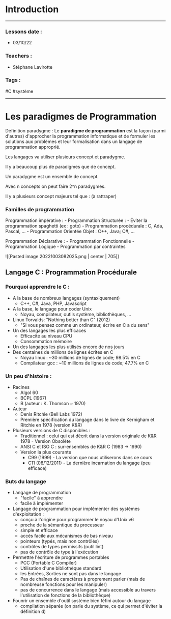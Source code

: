 # Introduction
---
### Lessons date :
- 03/10/22

### Teachers :
- Stéphane Lavirotte

### Tags :
#C #système

---

# Les paradigmes de Programmation

Définition paradygme : Le **paradigme de programmation** est la façon (parmi d'autres) d'approcher la programmation informatique et de formuler les solutions aux problèmes et leur formalisation dans un langage de programmation approprié.

Les langages va utiliser plusieurs concept et paradygme.

Il y a beaucoup plus de paradigmes que de concept.

Un paradygme est un ensemble de concept.

Avec n concepts on peut faire 2^n paradygmes.

Il y a plusieurs concept majeurs tel que : 
(à rattraper)

### Familles de programmation
Programmation impérative :
	- Programmation Structurée :
		- Eviter la programmation spaghetti (ex : goto)
	- Programmation procédurale : C, Ada, Pascal, ...
	- Programmation Orientée Objet : C++, Java; C#, ...

Programmation Déclarative :
	- Programmation Fonctionnelle
	- Programmation Logique
	- Programmation par contraintes

![[Pasted image 20221003082025.png | center | 705]]

## Langage C : Programmation Procédurale

### Pourquoi apprendre le C :
- A la base de nombreux langages (syntaxiquement)
	- C++, C#, Java, PHP, Javascript
- A la base, le langage pour coder Unix
	- Noyau, compilateur, outils système, bibliothèques, ...
- Linux Torvalds: "Nothing better than C" (2012)
	- "Si vous pensez comme un ordinateur, écrire en C a du sens"
- Un des langages les plus efficaces
	- Efficacité au niveau CPU
	- Consommation mémoire
- Un des langages les plus utilisés encore de nos jours
- Des centaines de millions de lignes écrites en C
	- Noyau linux : ~30 millions de lignes de code; 98.5% en C
	- Compilateur gcc : ~10 millions de lignes de code; 47.7% en C

### Un peu d'histoire :
- Racines
	- Algol 60
	- BCPL (1967)
	- B (auteur : K. Thomson ~ 1970)
- Auteur
	- Denis Ritchie (Bell Labs 1972)
	- Première spécification du langage dans le livre de Kernigham et Ritchie en 1978 (version K&R)
- Plusieurs versions de C disponibles :
	- Traditionnel : celui qui est décrit dans la version originale de K&R 1978 - Version Obsolète
	- ANSI C et ISO C : sur-ensembles de K&R C (1983 -> 1990)
	- Version la plus courante
		- C99 (1999) - La version que nous utiliserons dans ce cours
		- C11 (08/12/2011) - La dernière incarnation du langage (peu efficace)

### Buts du langage
- Langage de programmation
	- "facile" à apprendre
	- facile à implémenter
- Langage de programmation pour implémenter des systèmes d'exploitation :
	- conçu à l'origine pour programmer le noyau d'Unix v6
	- proche de la sémantique du processeur
	- simple et efficace
	- accès facile aux mécanismes de bas niveau
	- pointeurs (typés, mais non contrôlés)
	- contrôles de types permissifs (outil lint)
	- pas de contrôle de type à l'exécution
- Permettre l'écriture de programmes portables
	- PCC (Portable C Compiler)
	- Utilisation d'une bibliothèque standard
	- les Entrées, Sorties ne sont pas dans le langage
	- Pas de chaînes de caractères à proprement parler (mais de nombreuse fonctions pour les manipuler)
	- pas de concurrence dans le langage (mais accessible au travers l'utilisation de fonctions de la bibliothèque)
- Founrir un ensemble d'outil système bien féfini autour du langage
	- compilation séparée (on parle du système, ce qui permet d'éviter la définition d)
